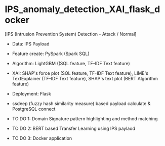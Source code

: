 # IPS_anomaly_detection_XAI_flask_docker

[IPS (Intrusion Prevention System) Detection - Attack / Normal]

- Data: IPS Payload
- Feature create: PySpark (Spark SQL)
- Algorithm: LightGBM ((SQL feature, TF-IDF Text feature)
- XAI: SHAP's force plot (SQL feature, TF-IDF Text feature), LIME's TextExplainer (TF-IDF Text feature), SHAP's text plot (BERT Algorithm feature)
- Deployment: Flask
- ssdeep (fuzzy hash similarity measure) based payload calculate & PostgreSQL connect

- TO DO 1: Domain Signature pattern highlighting and method matching
- TO DO 2: BERT based Transfer Learning using IPS paylaod
- TO DO 3: Docker application
